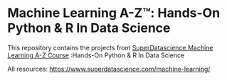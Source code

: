 # Machine Learning A-Z™: Hands-On Python & R In Data Science


This repository contains the projects from [SuperDatascience Machine Learning A-Z Course](https://www.udemy.com/machinelearning) :Hands-On Python & R In Data Science

All resources:
https://www.superdatascience.com/machine-learning/
